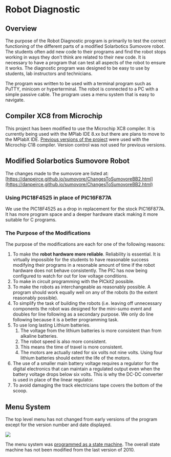 # Robot Diagnostic

## Overview

The purpose of the Robot Diagnostic program is primarily to test the 
correct functioning of the different parts of a modified Solarbotics 
Sumovore robot. The students often add new code to their programs and 
find the robot stops working in ways they don't think are related to 
their new code. It is necessary to have a program that can test all 
aspects of the robot to ensure it works. The diagnostic program was 
designed to be easy to use by students, lab instructors and technicians.

The program was written to be used with a terminal program such as PuTTY,
minicom or hyperterminal. The robot is connected to a PC with a simple 
passive cable. The program uses a menu system that is easy to navigate.

## Compiler XC8 from Microchip

This project has been modified to use the Microchip XC8 compiler. It 
is currently being used with the MPlab IDE 8.xx but there are plans to
move to the MPlabX IDE. [Previous versions of the project](https://danpeirce.github.io/2010/robot_diagnostic.html) 
were used with the Microchip C18 compiler. Version control was not 
used for previous versions.

## Modified Solarbotics Sumovore Robot

The changes made to the sumovore are listed at: 
[https://danpeirce.github.io/sumovore/ChangesToSumovoreBB2.html](https://danpeirce.github.io/sumovore/ChangesToSumovoreBB2.html)

### Using PIC18F4525 in place of PIC16F877A

We use the PIC18F4525 as a drop in replacement for the stock PIC16F877A.
It has more program space and a deeper hardware stack making it more 
suitable for C programs.

### The Purpose of the Modifications

The purpose of the modifications are each for one of the following 
reasons:

1.  To make the **robot hardware more reliable**. Reliability is
    essential. It is virtually impossible for the students to have
    reasonable success modifying their programs in a resonable
    amount of time if the robot hardware does not behave
    consistently. The PIC has now being configured to watch for out
    for low voltage conditions.  
2.  To make in circuit programming with the PICkit2 possible.
3.  To make the robots as interchangeable as reasonably possible. A
    program should work equally well on any of the robots (to the
    extent reasonably possible).
4.  To simplify the task of building the robots (i.e. leaving off
    unnecessary components the robot was designed for the
    mini-sumo event and doubles for line following as a secondary
    purpose. We only do line following because it is a better
    programming task. 
5.  To use long lasting Lithium batteries. 
    1. The voltage from the lithium batteries is more consistent 
       than from alkaline batteries. 
    2. The robot speed is also more consistent. 
    3. This means the time of travel is more consistent.
    4. The motors are actually rated for six volts not nine volts. Using 
       four lithium batteries should extent the life of the motors.
6.  The use of a smaller main battery voltage requires a regulator for 
    the digital electronics that can maintain a regulated output even 
    when the battery voltage drops below six volts. This is why the 
    DC-DC converter is used in place of the linear regulator. 
7.  To avoid damaging the track electricians tape covers the bottom of 
    the scoop.
    
## Menu System

The top level menu has not changed from early versions of the program 
except for the version number and date displayed.

![](https://danpeirce.github.io/2010/top_menu1_1.gif)

The menu system was [programmed as a state machine](https://danpeirce.github.io/2010/MenuStateMachineDiagnosticProgram.html#State%20transition%20diagram). The overall 
state machine has not been modified from the last version of 2010.

